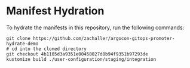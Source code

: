 # Manifest Hydration

To hydrate the manifests in this repository, run the following commands:

```shell
git clone https://github.com/zachaller/argocon-gitops-promoter-hydrate-demo
# cd into the cloned directory
git checkout 4b1105d3a9351e00458027d8b94f9351b97293de
kustomize build ./user-configuration/staging/integration
```

